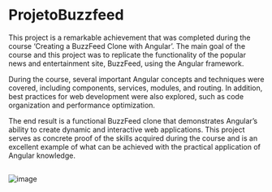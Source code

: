 # ProjetoBuzzfeed

This project is a remarkable achievement that was completed during the course ‘Creating a BuzzFeed Clone with Angular’. The main goal of the course and this project was to replicate the functionality of the popular news and entertainment site, BuzzFeed, using the Angular framework.

During the course, several important Angular concepts and techniques were covered, including components, services, modules, and routing. In addition, best practices for web development were also explored, such as code organization and performance optimization.

The end result is a functional BuzzFeed clone that demonstrates Angular’s ability to create dynamic and interactive web applications. This project serves as concrete proof of the skills acquired during the course and is an excellent example of what can be achieved with the practical application of Angular knowledge.

##
![image](https://github.com/wendibianca/angular-cloneBuzzFeed/assets/80482087/4c61d6e7-03d4-4d10-af18-94a3bce2f648)



